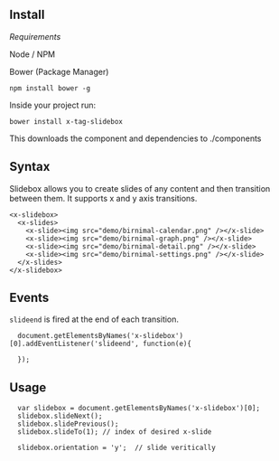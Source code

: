 ## Install

*Requirements*

Node / NPM

Bower (Package Manager)

```
npm install bower -g
```

Inside your project run:

```
bower install x-tag-slidebox
```

This downloads the component and dependencies to ./components




## Syntax

Slidebox allows you to create slides of any content and then transition between them.  It supports x and y axis transitions.

```
<x-slidebox>
  <x-slides>
    <x-slide><img src="demo/birnimal-calendar.png" /></x-slide>
    <x-slide><img src="demo/birnimal-graph.png" /></x-slide>
    <x-slide><img src="demo/birnimal-detail.png" /></x-slide>
    <x-slide><img src="demo/birnimal-settings.png" /></x-slide>
  </x-slides>
</x-slidebox>
```


## Events
```slideend``` is fired at the end of each transition.

```
  document.getElementsByNames('x-slidebox')[0].addEventListener('slideend', function(e){
    
  });

```

## Usage

```
  var slidebox = document.getElementsByNames('x-slidebox')[0];
  slidebox.slideNext();
  slidebox.slidePrevious();
  slidebox.slideTo(1); // index of desired x-slide
  
  slidebox.orientation = 'y';  // slide veritically 

```


